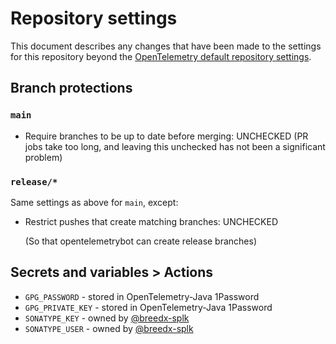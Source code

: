 # Repository settings

This document describes any changes that have been made to the
settings for this repository beyond the [OpenTelemetry default repository
settings](https://github.com/open-telemetry/community/blob/main/docs/how-to-configure-new-repository.md#repository-settings).

## Branch protections

### `main`

- Require branches to be up to date before merging: UNCHECKED
  (PR jobs take too long, and leaving this unchecked has not been a significant problem)

### `release/*`

Same settings as above for `main`, except:

* Restrict pushes that create matching branches: UNCHECKED

  (So that opentelemetrybot can create release branches)
 
## Secrets and variables > Actions

* `GPG_PASSWORD` - stored in OpenTelemetry-Java 1Password
* `GPG_PRIVATE_KEY` - stored in OpenTelemetry-Java 1Password
* `SONATYPE_KEY` - owned by [@breedx-splk](https://github.com/breedx-splk)
* `SONATYPE_USER` - owned by [@breedx-splk](https://github.com/breedx-splk)